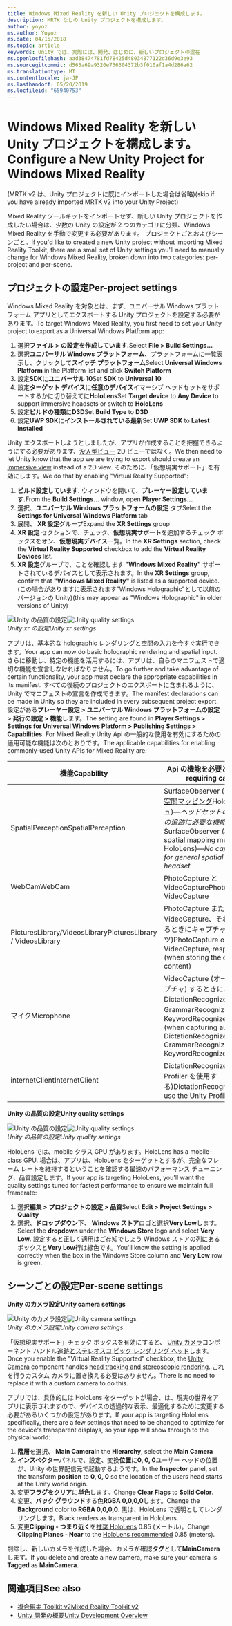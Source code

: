 ```yaml
---
title: Windows Mixed Reality を新しい Unity プロジェクトを構成します。
description: MRTK なしの Unity プロジェクトを構成します。
author: yoyoz
ms.author: Yoyoz
ms.date: 04/15/2018
ms.topic: article
keywords: Unity では、実際には、開発、はじめに、新しいプロジェクトの混在
ms.openlocfilehash: aad38474781fd78425d48034877122d36d9e3e93
ms.sourcegitcommit: d565a69a9320e736304372b3f010af1a4d286a62
ms.translationtype: MT
ms.contentlocale: ja-JP
ms.lasthandoff: 05/20/2019
ms.locfileid: "65940753"
---
```

# <a name="configure-a-new-unity-project-for-windows-mixed-reality"></a><span data-ttu-id="e17e1-104">Windows Mixed Reality を新しい Unity プロジェクトを構成します。</span><span class="sxs-lookup"><span data-stu-id="e17e1-104">Configure a New Unity Project for Windows Mixed Reality</span></span> 

<span data-ttu-id="e17e1-105">(MRTK v2 は、Unity プロジェクトに既にインポートした場合は省略)</span><span class="sxs-lookup"><span data-stu-id="e17e1-105">(skip if you have already imported MRTK v2 into your Unity Project)</span></span>

<span data-ttu-id="e17e1-106">Mixed Reality ツールキットをインポートせず、新しい Unity プロジェクトを作成したい場合は、少数の Unity の設定が 2 つのカテゴリに分類、Windows Mixed Reality を手動で変更する必要があります。 プロジェクトごとおよびシーンごと。</span><span class="sxs-lookup"><span data-stu-id="e17e1-106">If you'd like to created a new Unity project without importing Mixed Reality Toolkit, there are a small set of Unity settings you'll need to manually change for Windows Mixed Reality, broken down into two categories: per-project and per-scene.</span></span>

## <a name="per-project-settings"></a><span data-ttu-id="e17e1-107">プロジェクトの設定</span><span class="sxs-lookup"><span data-stu-id="e17e1-107">Per-project settings</span></span>

<span data-ttu-id="e17e1-108">Windows Mixed Reality を対象とは、まず、ユニバーサル Windows プラットフォーム アプリとしてエクスポートする Unity プロジェクトを設定する必要があります。</span><span class="sxs-lookup"><span data-stu-id="e17e1-108">To target Windows Mixed Reality, you first need to set your Unity project to export as a Universal Windows Platform app:</span></span>
1. <span data-ttu-id="e17e1-109">選択**ファイル > の設定を作成しています.**</span><span class="sxs-lookup"><span data-stu-id="e17e1-109">Select **File > Build Settings...**</span></span>
2. <span data-ttu-id="e17e1-110">選択**ユニバーサル Windows プラットフォーム**、プラットフォームに一覧表示し、クリックして**スイッチ プラットフォーム**</span><span class="sxs-lookup"><span data-stu-id="e17e1-110">Select **Universal Windows Platform** in the Platform list and click **Switch Platform**</span></span>
3. <span data-ttu-id="e17e1-111">設定**SDK**に**ユニバーサル 10**</span><span class="sxs-lookup"><span data-stu-id="e17e1-111">Set **SDK** to **Universal 10**</span></span>
4. <span data-ttu-id="e17e1-112">設定**ターゲット デバイス**に**任意のデバイス**イマーシブ ヘッドセットをサポートするかに切り替えてに**HoloLens**</span><span class="sxs-lookup"><span data-stu-id="e17e1-112">Set **Target device** to **Any Device** to support immersive headsets or switch to **HoloLens**</span></span>
5. <span data-ttu-id="e17e1-113">設定**ビルドの種類**に**D3D**</span><span class="sxs-lookup"><span data-stu-id="e17e1-113">Set **Build Type** to **D3D**</span></span>
6. <span data-ttu-id="e17e1-114">設定**UWP SDK**に**インストールされている最新**</span><span class="sxs-lookup"><span data-stu-id="e17e1-114">Set **UWP SDK** to **Latest installed**</span></span>

<span data-ttu-id="e17e1-115">Unity エクスポートしようとしましたが、アプリが作成することを把握できるようにする必要があります、[没入型ビュー](app-views.md) 2D ビューではなく。</span><span class="sxs-lookup"><span data-stu-id="e17e1-115">We then need to let Unity know that the app we are trying to export should create an [immersive view](app-views.md) instead of a 2D view.</span></span> <span data-ttu-id="e17e1-116">そのために、「仮想現実サポート」を有効にします。</span><span class="sxs-lookup"><span data-stu-id="e17e1-116">We do that by enabling "Virtual Reality Supported":</span></span>
1. <span data-ttu-id="e17e1-117">**ビルド設定しています.** ウィンドウを開いて、**プレーヤー設定しています.**</span><span class="sxs-lookup"><span data-stu-id="e17e1-117">From the **Build Settings...** window, open **Player Settings...**</span></span>
2. <span data-ttu-id="e17e1-118">選択、**ユニバーサル Windows プラットフォームの設定** タブ</span><span class="sxs-lookup"><span data-stu-id="e17e1-118">Select the **Settings for Universal Windows Platform** tab</span></span>
3. <span data-ttu-id="e17e1-119">展開、 **XR 設定**グループ</span><span class="sxs-lookup"><span data-stu-id="e17e1-119">Expand the **XR Settings** group</span></span>
4. <span data-ttu-id="e17e1-120">**XR 設定** セクションで、チェック、**仮想現実サポート**を追加するチェック ボックスをオン、**仮想現実デバイス**一覧。</span><span class="sxs-lookup"><span data-stu-id="e17e1-120">In the **XR Settings** section, check the **Virtual Reality Supported** checkbox to add the **Virtual Reality Devices** list.</span></span>
5. <span data-ttu-id="e17e1-121">**XR 設定**グループで、ことを確認します **"Windows Mixed Reality"** サポートされているデバイスとして表示されます。</span><span class="sxs-lookup"><span data-stu-id="e17e1-121">In the **XR Settings** group, confirm that **"Windows Mixed Reality"** is listed as a supported device.</span></span> <span data-ttu-id="e17e1-122">(この場合がありますに表示されます"Windows Holographic"として以前のバージョンの Unity)</span><span class="sxs-lookup"><span data-stu-id="e17e1-122">(this may appear as "Windows Holographic" in older versions of Unity)</span></span>

<span data-ttu-id="e17e1-123">![Unity の品質の設定](images/getting-started-unity-quality-settings.jpg)</span><span class="sxs-lookup"><span data-stu-id="e17e1-123">![Unity quality settings](images/getting-started-unity-quality-settings.jpg)</span></span><br>
<span data-ttu-id="e17e1-124">*Unity xr の設定*</span><span class="sxs-lookup"><span data-stu-id="e17e1-124">*Unity xr settings*</span></span>

<span data-ttu-id="e17e1-125">アプリは、基本的な holographic レンダリングと空間の入力を今すぐ実行できます。</span><span class="sxs-lookup"><span data-stu-id="e17e1-125">Your app can now do basic holographic rendering and spatial input.</span></span> <span data-ttu-id="e17e1-126">さらに移動し、特定の機能を活用するには、アプリは、自らのマニフェストで適切な機能を宣言しなければなりません。</span><span class="sxs-lookup"><span data-stu-id="e17e1-126">To go further and take advantage of certain functionality, your app must declare the appropriate capabilities in its manifest.</span></span> <span data-ttu-id="e17e1-127">すべての後続のプロジェクトのエクスポートに含まれるように、Unity でマニフェストの宣言を作成できます。</span><span class="sxs-lookup"><span data-stu-id="e17e1-127">The manifest declarations can be made in Unity so they are included in every subsequent project export.</span></span> <span data-ttu-id="e17e1-128">設定がある**プレーヤー設定 > ユニバーサル Windows プラットフォームの設定 > 発行の設定 > 機能**します。</span><span class="sxs-lookup"><span data-stu-id="e17e1-128">The setting are found in **Player Settings > Settings for Universal Windows Platform > Publishing Settings > Capabilities**.</span></span> <span data-ttu-id="e17e1-129">For Mixed Reality Unity Api の一般的な使用を有効にするための適用可能な機能は次のとおりです。</span><span class="sxs-lookup"><span data-stu-id="e17e1-129">The applicable capabilities for enabling commonly-used Unity APIs for Mixed Reality are:</span></span>

|  <span data-ttu-id="e17e1-130">機能</span><span class="sxs-lookup"><span data-stu-id="e17e1-130">Capability</span></span>  |  <span data-ttu-id="e17e1-131">Api の機能を必要とします。</span><span class="sxs-lookup"><span data-stu-id="e17e1-131">APIs requiring capability</span></span> | 
|----------|----------|
|  <span data-ttu-id="e17e1-132">SpatialPerception</span><span class="sxs-lookup"><span data-stu-id="e17e1-132">SpatialPerception</span></span>  |  <span data-ttu-id="e17e1-133">SurfaceObserver (へのアクセスを[空間マッピング](spatial-mapping.md)HoloLens でメッシュ)&mdash;*ヘッドセットの一般的な空間の追跡に必要な機能もありません*</span><span class="sxs-lookup"><span data-stu-id="e17e1-133">SurfaceObserver (access to [spatial mapping](spatial-mapping.md) meshes on HoloLens)&mdash;*No capability needed for general spatial tracking of the headset*</span></span> | 
|  <span data-ttu-id="e17e1-134">WebCam</span><span class="sxs-lookup"><span data-stu-id="e17e1-134">WebCam</span></span>  |  <span data-ttu-id="e17e1-135">PhotoCapture と VideoCapture</span><span class="sxs-lookup"><span data-stu-id="e17e1-135">PhotoCapture and VideoCapture</span></span> | 
|  <span data-ttu-id="e17e1-136">PicturesLibrary/VideosLibrary</span><span class="sxs-lookup"><span data-stu-id="e17e1-136">PicturesLibrary / VideosLibrary</span></span>  |  <span data-ttu-id="e17e1-137">PhotoCapture または VideoCapture、それぞれ (格納するときにキャプチャしたコンテンツ)</span><span class="sxs-lookup"><span data-stu-id="e17e1-137">PhotoCapture or VideoCapture, respectively (when storing the captured content)</span></span> | 
|  <span data-ttu-id="e17e1-138">マイク</span><span class="sxs-lookup"><span data-stu-id="e17e1-138">Microphone</span></span>  |  <span data-ttu-id="e17e1-139">VideoCapture (オーディオをキャプチャ) するときに、DictationRecognizer、GrammarRecognizer、および KeywordRecognizer</span><span class="sxs-lookup"><span data-stu-id="e17e1-139">VideoCapture (when capturing audio), DictationRecognizer, GrammarRecognizer, and KeywordRecognizer</span></span> | 
|  <span data-ttu-id="e17e1-140">internetClient</span><span class="sxs-lookup"><span data-stu-id="e17e1-140">InternetClient</span></span>  |  <span data-ttu-id="e17e1-141">DictationRecognizer (および Unity Profiler を使用する)</span><span class="sxs-lookup"><span data-stu-id="e17e1-141">DictationRecognizer (and to use the Unity Profiler)</span></span> | 

<span data-ttu-id="e17e1-142">**Unity の品質の設定**</span><span class="sxs-lookup"><span data-stu-id="e17e1-142">**Unity quality settings**</span></span>

<span data-ttu-id="e17e1-143">![Unity の品質の設定](images/getting-started-unity-quality-settings.jpg)</span><span class="sxs-lookup"><span data-stu-id="e17e1-143">![Unity quality settings](images/getting-started-unity-quality-settings.jpg)</span></span><br>
<span data-ttu-id="e17e1-144">*Unity の品質の設定*</span><span class="sxs-lookup"><span data-stu-id="e17e1-144">*Unity quality settings*</span></span>

<span data-ttu-id="e17e1-145">HoloLens では、mobile クラス GPU があります。</span><span class="sxs-lookup"><span data-stu-id="e17e1-145">HoloLens has a mobile-class GPU.</span></span> <span data-ttu-id="e17e1-146">場合は、アプリは、HoloLens をターゲットとするが、完全なフレーム レートを維持するということを確認する最速のパフォーマンス チューニング、品質設定します。</span><span class="sxs-lookup"><span data-stu-id="e17e1-146">If your app is targeting HoloLens, you'll want the quality settings tuned for fastest performance to ensure we maintain full framerate:</span></span>
1. <span data-ttu-id="e17e1-147">選択**編集 > プロジェクトの設定 > 品質**</span><span class="sxs-lookup"><span data-stu-id="e17e1-147">Select **Edit > Project Settings > Quality**</span></span>
2. <span data-ttu-id="e17e1-148">選択、**ドロップダウン**下、 **Windows ストア**ロゴと選択**Very Low**します。</span><span class="sxs-lookup"><span data-stu-id="e17e1-148">Select the **dropdown** under the **Windows Store** logo and select **Very Low**.</span></span> <span data-ttu-id="e17e1-149">設定すると正しく適用はご存知でしょう Windows ストアの列にあるボックスと**Very Low**行は緑色です。</span><span class="sxs-lookup"><span data-stu-id="e17e1-149">You'll know the setting is applied correctly when the box in the Windows Store column and **Very Low** row is green.</span></span>

## <a name="per-scene-settings"></a><span data-ttu-id="e17e1-150">シーンごとの設定</span><span class="sxs-lookup"><span data-stu-id="e17e1-150">Per-scene settings</span></span>

<span data-ttu-id="e17e1-151">**Unity のカメラ設定**</span><span class="sxs-lookup"><span data-stu-id="e17e1-151">**Unity camera settings**</span></span>

<span data-ttu-id="e17e1-152">![Unity のカメラ設定](images/Unitycamerasettings.png)</span><span class="sxs-lookup"><span data-stu-id="e17e1-152">![Unity camera settings](images/Unitycamerasettings.png)</span></span><br>
<span data-ttu-id="e17e1-153">*Unity のカメラ設定*</span><span class="sxs-lookup"><span data-stu-id="e17e1-153">*Unity camera settings*</span></span>

<span data-ttu-id="e17e1-154">「仮想現実サポート」チェック ボックスを有効にすると、 [Unity カメラ](camera-in-unity.md)コンポーネント ハンドル[追跡とステレオスコ ピック レンダリング ヘッド](rendering.md)します。</span><span class="sxs-lookup"><span data-stu-id="e17e1-154">Once you enable the "Virtual Reality Supported" checkbox, the [Unity Camera](camera-in-unity.md) component handles [head tracking and stereoscopic rendering](rendering.md).</span></span> <span data-ttu-id="e17e1-155">これを行うカスタム カメラに置き換える必要はありません。</span><span class="sxs-lookup"><span data-stu-id="e17e1-155">There is no need to replace it with a custom camera to do this.</span></span>

<span data-ttu-id="e17e1-156">アプリでは、具体的には HoloLens をターゲットが場合、は、現実の世界をアプリに表示されますので、デバイスの透過的な表示、最適化するために変更する必要があるいくつかの設定があります。</span><span class="sxs-lookup"><span data-stu-id="e17e1-156">If your app is targeting HoloLens specifically, there are a few settings that need to be changed to optimize for the device's transparent displays, so your app will show through to the physical world:</span></span>
1. <span data-ttu-id="e17e1-157">**階層**を選択、 **Main Camera**</span><span class="sxs-lookup"><span data-stu-id="e17e1-157">In the **Hierarchy**, select the **Main Camera**</span></span>
2. <span data-ttu-id="e17e1-158">**インスペクター**パネルで、設定、変換**位置**に**0, 0, 0**ユーザー ヘッドの位置が、Unity の世界配信元で起動するようです。</span><span class="sxs-lookup"><span data-stu-id="e17e1-158">In the **Inspector** panel, set the transform **position** to **0, 0, 0** so the location of the users head starts at the Unity world origin.</span></span>
3. <span data-ttu-id="e17e1-159">変更**フラグをクリア**に**単色**します。</span><span class="sxs-lookup"><span data-stu-id="e17e1-159">Change **Clear Flags** to **Solid Color**.</span></span>
4. <span data-ttu-id="e17e1-160">変更、**バック グラウンド**する色**RGBA 0,0,0,0**します。</span><span class="sxs-lookup"><span data-stu-id="e17e1-160">Change the **Background** color to **RGBA 0,0,0,0**.</span></span> <span data-ttu-id="e17e1-161">黒は、HoloLens で透明としてレンダリングします。</span><span class="sxs-lookup"><span data-stu-id="e17e1-161">Black renders as transparent in HoloLens.</span></span>
5. <span data-ttu-id="e17e1-162">変更**Clipping - つまり近く**を[推奨 HoloLens](camera-in-unity.md#clip-planes) 0.85 (メートル)。</span><span class="sxs-lookup"><span data-stu-id="e17e1-162">Change **Clipping Planes - Near** to the [HoloLens recommended](camera-in-unity.md#clip-planes) 0.85 (meters).</span></span>

<span data-ttu-id="e17e1-163">削除し、新しいカメラを作成した場合、カメラが確認**タグ**として**MainCamera**します。</span><span class="sxs-lookup"><span data-stu-id="e17e1-163">If you delete and create a new camera, make sure your camera is **Tagged** as **MainCamera**.</span></span>


## <a name="see-also"></a><span data-ttu-id="e17e1-164">関連項目</span><span class="sxs-lookup"><span data-stu-id="e17e1-164">See also</span></span>
* [<span data-ttu-id="e17e1-165">複合現実 Toolkit v2</span><span class="sxs-lookup"><span data-stu-id="e17e1-165">Mixed Reality Toolkit v2</span></span>](mrtk-getting-started.md)
* [<span data-ttu-id="e17e1-166">Unity 開発の概要</span><span class="sxs-lookup"><span data-stu-id="e17e1-166">Unity Development Overview</span></span>](unity-development-overview.md)
